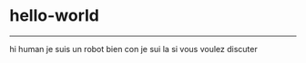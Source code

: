 # hello-world

********************
hi human je suis un robot bien con je sui la si vous voulez discuter 

